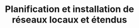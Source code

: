 ---
title: Planification et installation de réseaux locaux et étendus
description:  
titre: Planification et installation de réseaux locaux et étendus
desc: "Le réseau est de nos jours d'une importance capitale dans une entreprise. Laissez-nous vous guider parmi les différentes solutions qui s'offrent à vous."
identifiant: planification-et-installation-reseaux-locaux-et-etendus
i18nlanguage: en
icon: /img/ico/connected-devices.svg
image: /img/planification-et-installation-7.jpg
banner: /img/planification-et-installation-8.jpg
draft: false
section1:
  title: De l'élaboration à l'installation
  description: >-
    Nous parlons beaucoup de notre expérience et de la qualité de notre travail, mais au bout du compte, le tout doit fonctionner. Le réseau est souvent le cœur même d’une entreprise, surtout avec l’avènement du « sans-papier ». Les réseaux doivent être fiables à 100%. 


    L’expérience et la connaissance acquises avec des années de travail, jumelées à une formation régulière, confèrent à notre entreprise les qualités de base pour planifier, installer et livrer un produit sur lequel le client pourra se fier. 
section2:
  image1: /img/planification-et-installation-5.png
  image2: /img/planification-et-installation-2.jpg
  image3: /img/planification-et-installation-3.jpg
section3:
  title: Certifications du manufacturier
  col1: >-
    Il existe plusieurs options pour les réseaux locaux et étendus. Le choix final, adapté à chaque client, se fait principalement en fonction des besoins en terme de performance et du budget. Notre équipe s’assure de bien guider ses clients afin que le produit final installé réponde parfaitement aux attentes. 


    Toutes nos installations viennent avec une garantie du manufacturier, afin de vous assurer une paix d’esprit totale. Vous pouvez voir la liste de nos certifications du manufacturier à droite.
  col2: >-
    - Partenaire du programme certification SCCL de Leviton 
    - Intégrateur certifié par Oasis 
    - Intégrateur certifié par NCC 
    - Revendeur autorisé à valeur ajoutée 3M Volition 
    - Concepteur et distributeur agréé de système AMP Netconnect 
    - Concepteur et distributeur agréé de système (Hubbell) programme de garantie MISSION CRITICAL 

section4:
  need: false
  title:
  description:
---